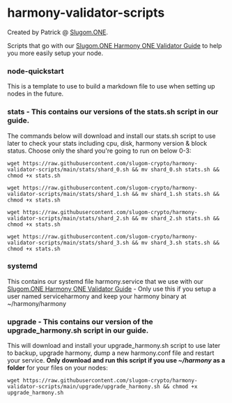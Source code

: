 # harmony-validator-scripts
Created by Patrick @ [Slugom.ONE](http://Slugom.ONE "Slugom.ONE").

Scripts that go with our [Slugom.ONE Harmony ONE Validator Guide](https://guides.slugomcrypto.com "Slugom.ONE Harmony ONE Validator Guide") to help you more easily setup your node.

### node-quickstart
This is a template to use to build a markdown file to use when setting up nodes in the future.

### stats - This contains our versions of the stats.sh script in our guide.
The commands below will download and install our stats.sh script to use later to check your stats including cpu, disk, harmony version & block status. 
Choose only the shard you're going to run on below 0-3:

`wget https://raw.githubusercontent.com/slugom-crypto/harmony-validator-scripts/main/stats/shard_0.sh && mv shard_0.sh stats.sh && chmod +x stats.sh`

`wget https://raw.githubusercontent.com/slugom-crypto/harmony-validator-scripts/main/stats/shard_1.sh && mv shard_1.sh stats.sh && chmod +x stats.sh`

`wget https://raw.githubusercontent.com/slugom-crypto/harmony-validator-scripts/main/stats/shard_2.sh && mv shard_2.sh stats.sh && chmod +x stats.sh`

`wget https://raw.githubusercontent.com/slugom-crypto/harmony-validator-scripts/main/stats/shard_3.sh && mv shard_3.sh stats.sh && chmod +x stats.sh`

### systemd 
This contains our systemd file harmony.service that we use with our [Slugom.ONE Harmony ONE Validator Guide](https://guides.slugomcrypto.com "Slugom.ONE Harmony ONE Validator Guide") - Only use this if you setup a user named serviceharmony and keep your harmony binary at ~/harmony/harmony

### upgrade - This contains our version of the upgrade_harmony.sh script in our guide.
This will download and install your upgrade_harmony.sh script to use later to backup, upgrade harmony, dump a new harmony.conf file and restart your service. **Only download and run this script if you use *~/harmony* as a folder** for your files on your nodes:

`wget https://raw.githubusercontent.com/slugom-crypto/harmony-validator-scripts/main/upgrade/upgrade_harmony.sh && chmod +x upgrade_harmony.sh`
